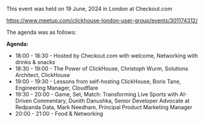 This event was held on 19 June, 2024 in London at Checkout.com

https://www.meetup.com/clickhouse-london-user-group/events/301174312/

The agenda was as follows:

**Agenda:**
* 18:00 - 18:30 - Hosted by Checkout.com with welcome, Networking with drinks & snacks
* 18:30 - 19:00 - The Power of ClickHouse, Christoph Wurm, Solutions Architect, ClickHouse
* 19:00 - 19:30 - Lessons from self-hosting ClickHouse, Boris Tane, Engineering Manager, Cloudflare
* 19:30 - 20:00 - Game, Set, Match: Transforming Live Sports with AI-Driven Commentary, Dunith Danushka, Senior Developer Advocate at Redpanda Data, Mark Needham, Principal Product Marketing Manager
* 20:00 - 21:00 - Food & Networking
